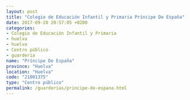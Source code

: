```yaml
---
layout: post
title: "Colegio de Educación Infantil y Primaria Príncipe De España"
date: 2017-09-20 20:57:05 +0200
categories:
- Colegio de Educación Infantil y Primaria
- huelva
- huelva
- Centro público
- guarderia
name: "Príncipe De España"
province: "Huelva"
location: "Huelva"
code: "21001375"
type: "Centro público"
permalink: /guarderias/principe-de-espana.html
---
```

